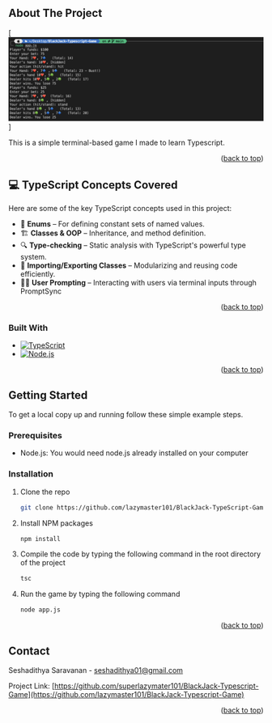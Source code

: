 <!-- Improved compatibility of back to top link: See: https://github.com/othneildrew/Best-README-Template/pull/73 -->
<a id="readme-top"></a>
<!--
*** Thanks for checking out the Best-README-Template. If you have a suggestion
*** that would make this better, please fork the repo and create a pull request
*** or simply open an issue with the tag "enhancement".
*** Don't forget to give the project a star!
*** Thanks again! Now go create something AMAZING! :D
-->



<!-- PROJECT SHIELDS -->
<!--
*** I'm using markdown "reference style" links for readability.
*** Reference links are enclosed in brackets [ ] instead of parentheses ( ).
*** See the bottom of this document for the declaration of the reference variables
*** for contributors-url, forks-url, etc. This is an optional, concise syntax you may use.
*** https://www.markdownguide.org/basic-syntax/#reference-style-links
-->


<!-- ABOUT THE PROJECT -->
## About The Project

[![Product Name Screen Shot][product-screenshot]]

This is a simple terminal-based game I made to learn Typescript. 


<p align="right">(<a href="#readme-top">back to top</a>)</p>

## 💻 TypeScript Concepts Covered

Here are some of the key TypeScript concepts used in this project:

- 🔢 **Enums** – For defining constant sets of named values.
- 🏗️ **Classes & OOP** – Inheritance, and method definition.
- 🔍 **Type-checking** – Static analysis with TypeScript's powerful type system.
- 🔄 **Importing/Exporting Classes** – Modularizing and reusing code efficiently.
- 🧑‍💻 **User Prompting** – Interacting with users via terminal inputs through PromptSync

<p align="right">(<a href="#readme-top">back to top</a>)</p>


### Built With

* [![TypeScript][TypeScript.js]][TypeScript-url]
* [![Node.js][Node.js]][Node-url]


<p align="right">(<a href="#readme-top">back to top</a>)</p>

<!-- GETTING STARTED -->
## Getting Started

To get a local copy up and running follow these simple example steps.

### Prerequisites

* Node.js: You would need node.js already installed on your computer 


### Installation

1. Clone the repo
   ```sh
   git clone https://github.com/lazymaster101/BlackJack-TypeScript-Game.git
   ```
2. Install NPM packages
   ```sh
   npm install
   ```
3. Compile the code by typing the following command in the root directory of the project
   ```sh
   tsc
   ```
5. Run the game by typing the following command
   ```sh
   node app.js
   ```

<p align="right">(<a href="#readme-top">back to top</a>)</p>


<!-- CONTACT -->
## Contact

Seshadithya Saravanan - seshadithya01@gmail.com

Project Link: [https://github.com/superlazymater101/BlackJack-Typescript-Game](https://github.com/lazymaster101/BlackJack-Typescript-Game)

<p align="right">(<a href="#readme-top">back to top</a>)</p>



<!-- MARKDOWN LINKS & IMAGES -->
<!-- https://www.markdownguide.org/basic-syntax/#reference-style-links -->

[product-screenshot]: images/image.png
[Node.js]: https://img.shields.io/badge/Node.js-339933?style=for-the-badge&logo=nodedotjs&logoColor=white
[Node-url]: https://nodejs.org/
[TypeScript.js]: https://img.shields.io/badge/TypeScript-3178C6?style=for-the-badge&logo=typescript&logoColor=white
[TypeScript-url]: https://www.typescriptlang.org/
